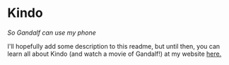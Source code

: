 # Kindo
<em>So Gandalf can use my phone</em>

I'll hopefully add some description to this readme, but until then, you can learn all about Kindo (and watch a movie of Gandalf!) at my website <a href="https://rczyrnik.github.io/fun_doggames.html">here.</a>
